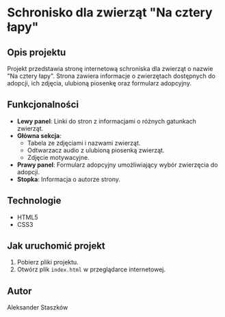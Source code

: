 # Schronisko dla zwierząt "Na cztery łapy"

## Opis projektu

Projekt przedstawia stronę internetową schroniska dla zwierząt o nazwie "Na cztery łapy". Strona zawiera informacje o zwierzętach dostępnych do adopcji, ich zdjęcia, ulubioną piosenkę oraz formularz adopcyjny.

## Funkcjonalności

- **Lewy panel**: Linki do stron z informacjami o różnych gatunkach zwierząt.
- **Główna sekcja**:
  - Tabela ze zdjęciami i nazwami zwierząt.
  - Odtwarzacz audio z ulubioną piosenką zwierząt.
  - Zdjęcie motywacyjne.
- **Prawy panel**: Formularz adopcyjny umożliwiający wybór zwierzęcia do adopcji.
- **Stopka**: Informacja o autorze strony.

## Technologie

- HTML5
- CSS3

## Jak uruchomić projekt

1. Pobierz pliki projektu.
2. Otwórz plik `index.html` w przeglądarce internetowej.

## Autor

Aleksander Staszków

